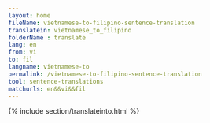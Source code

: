 ```yaml
---
layout: home
fileName: vietnamese-to-filipino-sentence-translation
translatein: vietnamese_to_filipino
folderName : translate
lang: en
from: vi
to: fil
langname: vietnamese-to
permalink: /vietnamese-to-filipino-sentence-translation
tool: sentence-translations
matchurls: en&&vi&&fil
---
```

{% include section/translateinto.html %}
